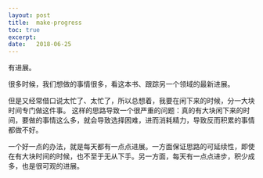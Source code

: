 ```yaml
---
layout: post
title:  make-progress
toc: true 
excerpt: 
date:   2018-06-25
---
```


有进展。

很多时候，我们想做的事情很多，看这本书、跟踪另一个领域的最新进展。

但是又经常借口说太忙了、太忙了，所以总想着，我要在闲下来的时候，分一大块时间专门做这件事。
这样的思路导致一个很严重的问题：真的有大块闲下来的时间，要做的事情这么多，就会导致选择困难，进而消耗精力，导致反而积累的事情都做不好。

一个好一点的办法，就是每天都有一点点进展。一方面保证思路的可延续性，即使在有大块时间的时候，也不至于无从下手。另一方面，每天有一点点进步，积少成多，也是很可观的进展。